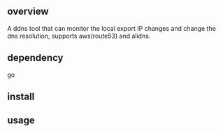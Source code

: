 ## overview
A ddns tool that can monitor the local export IP changes and change the dns resolution, supports aws(route53) and alidns.

## dependency

go

## install


## usage




